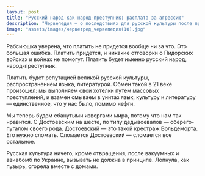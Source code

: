 ```yaml
---
layout: post
title: "Русский народ как народ-преступник: расплата за агрессию"
description: "Червепедия — о последствиях для русской культуры после преступлений"
image: "assets/images/черветред_червепедия(10).jpg"
---
```


<p>Рабсиюшка уверена, что платить не придется вообще ни за что. Это большая ошибка. Платить придется, и никакие отговорки о Пидорских войсках и войнах не помогут. Платить будет именно русский народ, народ-преступник.</p>

<p>Платить будет репутацией великой русской культуры, распространением языка, литературой. Обмен такой в 21 веке произошел: мы выполняем свои хотелки путем массовых преступлений, и взамен смываем в унитаз язык, культуру и литературу — единственное, что у нас было, помимо нефти.</p>

<p>Мы теперь будем ебанутыми извергами мира, потому что нам так нравится. С Достоевским на шесте, по типу дедывоевалов — оберего-пугалом своего рода. Достоевский — это такой крестраж Вольдеморта. Его нужно сломать. Сломается Достоевский — сломается все остальное.</p>

<p>Русская культура ничего, кроме отвращения, после вакуумных и авиабомб по Украине, вызывать не должна в принципе. Лопнула, как пузырь, сгорела вместе с домами.</p>